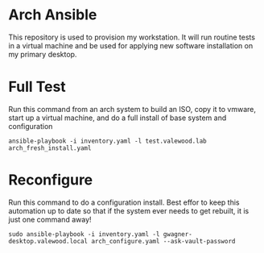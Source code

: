 # Arch Ansible

This repository is used to provision my workstation.  It will run routine tests in a virtual machine and be used for applying new software installation on my primary desktop.

# Full Test

Run this command from an arch system to build an ISO, copy it to vmware, start up a virtual machine, and do a full install of base system and configuration

`ansible-playbook -i inventory.yaml -l test.valewood.lab arch_fresh_install.yaml`

# Reconfigure

Run this command to do a configuration install.  Best effor to keep this automation up to date so that if the system ever needs to get rebuilt, it is just one command away!

`sudo ansible-playbook -i inventory.yaml -l gwagner-desktop.valewood.local arch_configure.yaml --ask-vault-password`
